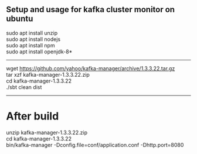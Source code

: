 ## Setup and usage for kafka cluster monitor on ubuntu
  
sudo apt install unzip  
sudo apt install nodejs  
sudo apt install npm  
sudo apt install openjdk-8*  
  
---
  
wget https://github.com/yahoo/kafka-manager/archive/1.3.3.22.tar.gz  
tar xzf kafka-manager-1.3.3.22.zip  
cd kafka-manager-1.3.3.22  
./sbt clean dist  
  
---
  
# After build  
  
unzip kafka-manager-1.3.3.22.zip  
cd kafka-manager-1.3.3.22  
bin/kafka-manager -Dconfig.file=conf/application.conf -Dhttp.port=8080  

